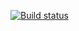 [![Build status](https://ci.appveyor.com/api/projects/status/f49lomd4b5uf3m3y/branch/main?svg=true)](https://ci.appveyor.com/project/mikhail-malinko/dz-2/branch/main)
